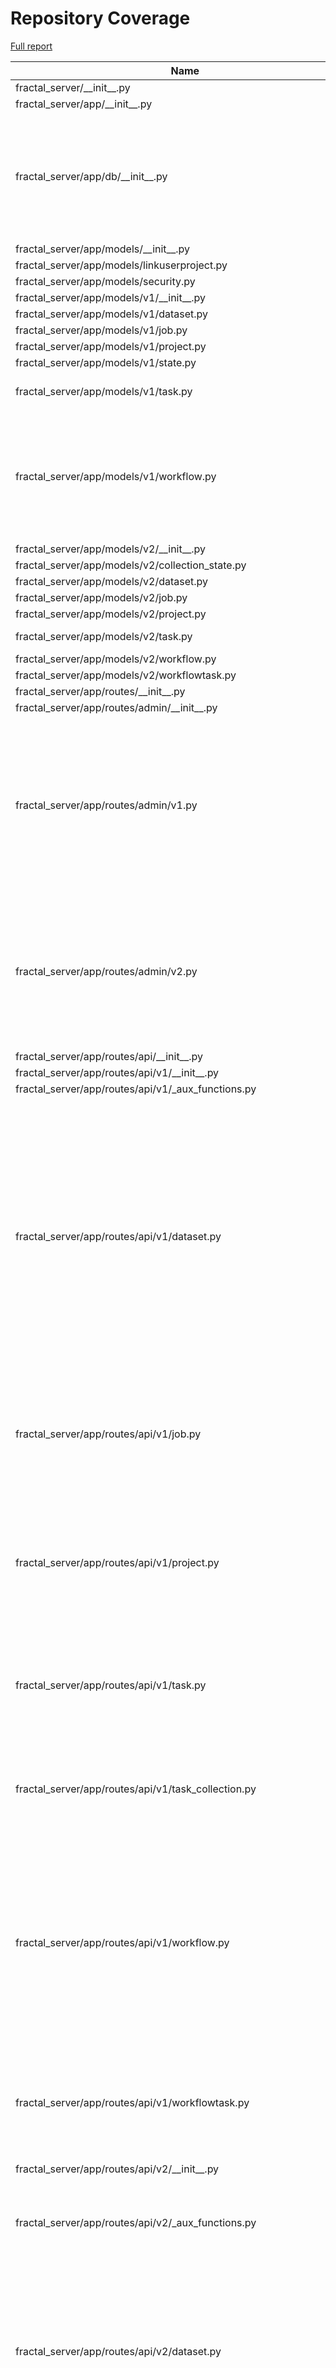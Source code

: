 # Repository Coverage

[Full report](https://htmlpreview.github.io/?https://github.com/fractal-analytics-platform/fractal-server/blob/python-coverage-comment-action-data/htmlcov/index.html)

| Name                                                                      |    Stmts |     Miss |   Branch |   BrPart |   Cover |   Missing |
|-------------------------------------------------------------------------- | -------: | -------: | -------: | -------: | ------: | --------: |
| fractal\_server/\_\_init\_\_.py                                           |        1 |        0 |        0 |        0 |    100% |           |
| fractal\_server/app/\_\_init\_\_.py                                       |        0 |        0 |        0 |        0 |    100% |           |
| fractal\_server/app/db/\_\_init\_\_.py                                    |       75 |        0 |       24 |        7 |     93% |36->35, 44->43, 52->51, 79->78, 108->107, 115->114, 128->127 |
| fractal\_server/app/models/\_\_init\_\_.py                                |        3 |        0 |        0 |        0 |    100% |           |
| fractal\_server/app/models/linkuserproject.py                             |        8 |        0 |        0 |        0 |    100% |           |
| fractal\_server/app/models/security.py                                    |       39 |        0 |        0 |        0 |    100% |           |
| fractal\_server/app/models/v1/\_\_init\_\_.py                             |        9 |        0 |        0 |        0 |    100% |           |
| fractal\_server/app/models/v1/dataset.py                                  |       29 |        0 |        2 |        1 |     97% |    70->69 |
| fractal\_server/app/models/v1/job.py                                      |       33 |        0 |        0 |        0 |    100% |           |
| fractal\_server/app/models/v1/project.py                                  |       15 |        0 |        0 |        0 |    100% |           |
| fractal\_server/app/models/v1/state.py                                    |       14 |        0 |        0 |        0 |    100% |           |
| fractal\_server/app/models/v1/task.py                                     |       50 |        0 |       12 |        3 |     95% |57->56, 64->63, 68->67 |
| fractal\_server/app/models/v1/workflow.py                                 |       55 |        3 |       14 |        6 |     87% |62->61, 80, 87->86, 91->90, 128->127, 129, 132->131, 133 |
| fractal\_server/app/models/v2/\_\_init\_\_.py                             |        9 |        0 |        0 |        0 |    100% |           |
| fractal\_server/app/models/v2/collection\_state.py                        |       13 |        0 |        0 |        0 |    100% |           |
| fractal\_server/app/models/v2/dataset.py                                  |       26 |        0 |        2 |        1 |     96% |    53->52 |
| fractal\_server/app/models/v2/job.py                                      |       31 |        0 |        0 |        0 |    100% |           |
| fractal\_server/app/models/v2/project.py                                  |       15 |        0 |        0 |        0 |    100% |           |
| fractal\_server/app/models/v2/task.py                                     |       57 |        0 |       16 |        2 |     97% |46->45, 71->70 |
| fractal\_server/app/models/v2/workflow.py                                 |       17 |        0 |        0 |        0 |    100% |           |
| fractal\_server/app/models/v2/workflowtask.py                             |       28 |        0 |        0 |        0 |    100% |           |
| fractal\_server/app/routes/\_\_init\_\_.py                                |        0 |        0 |        0 |        0 |    100% |           |
| fractal\_server/app/routes/admin/\_\_init\_\_.py                          |        0 |        0 |        0 |        0 |    100% |           |
| fractal\_server/app/routes/admin/v1.py                                    |      181 |        0 |       94 |        8 |     97% |61->60, 99->98, 148->147, 201->200, 282->281, 311->307, 345->344, 374->370 |
| fractal\_server/app/routes/admin/v2.py                                    |      137 |        0 |       62 |        7 |     96% |58->57, 87->86, 163->162, 192->188, 226->225, 255->251, 291->287 |
| fractal\_server/app/routes/api/\_\_init\_\_.py                            |        8 |        0 |        2 |        1 |     90% |    14->13 |
| fractal\_server/app/routes/api/v1/\_\_init\_\_.py                         |       16 |        0 |        0 |        0 |    100% |           |
| fractal\_server/app/routes/api/v1/\_aux\_functions.py                     |      111 |        0 |       46 |        0 |    100% |           |
| fractal\_server/app/routes/api/v1/dataset.py                              |      216 |        0 |       72 |       12 |     96% |46->41, 71->67, 102->98, 126->122, 164->160, 236->231, 265->261, 291->287, 332->328, 366->362, 434->430, 531->530 |
| fractal\_server/app/routes/api/v1/job.py                                  |       80 |        0 |       24 |        6 |     94% |31->30, 55->51, 77->73, 111->107, 145->141, 173->169 |
| fractal\_server/app/routes/api/v1/project.py                              |      188 |        6 |       55 |        6 |     95% |54->53, 73->72, 94-99, 108->107, 124->123, 150->149, 248->243 |
| fractal\_server/app/routes/api/v1/task.py                                 |       93 |        1 |       36 |        6 |     95% |31->30, 51->50, 69->68, 102, 116->113, 169->168 |
| fractal\_server/app/routes/api/v1/task\_collection.py                     |      116 |        5 |       22 |        5 |     93% |61->44, 94, 134-135, 211->210, 234-235 |
| fractal\_server/app/routes/api/v1/workflow.py                             |      130 |        0 |       44 |        9 |     95% |52->48, 78->73, 108->104, 129->125, 181->177, 233->229, 266->261, 295->293, 339->338 |
| fractal\_server/app/routes/api/v1/workflowtask.py                         |       64 |        1 |       24 |        6 |     92% |43->38, 83->79, 104->100, 133->136, 144, 160->156 |
| fractal\_server/app/routes/api/v2/\_\_init\_\_.py                         |       24 |        0 |        0 |        0 |    100% |           |
| fractal\_server/app/routes/api/v2/\_aux\_functions.py                     |      136 |        7 |       60 |        7 |     93% |270, 315, 319, 355, 421, 431, 442 |
| fractal\_server/app/routes/api/v2/dataset.py                              |      108 |        0 |       36 |        8 |     94% |34->29, 59->55, 90->86, 114->110, 155->151, 203->202, 229->225, 256->251 |
| fractal\_server/app/routes/api/v2/images.py                               |      107 |        3 |       52 |        9 |     92% |48->44, 100->95, 124, 144->exit, 153, 203->199, 216->exit, 221, 242->237 |
| fractal\_server/app/routes/api/v2/job.py                                  |       79 |        0 |       24 |        6 |     94% |31->30, 58->54, 80->76, 114->110, 148->144, 176->172 |
| fractal\_server/app/routes/api/v2/project.py                              |       93 |        0 |       26 |        5 |     96% |30->29, 49->48, 75->74, 91->90, 117->116 |
| fractal\_server/app/routes/api/v2/status.py                               |       72 |        0 |       26 |        1 |     99% |    29->25 |
| fractal\_server/app/routes/api/v2/submit.py                               |       70 |        0 |       21 |        1 |     99% |    43->38 |
| fractal\_server/app/routes/api/v2/task.py                                 |       99 |        0 |       44 |        5 |     97% |31->30, 55->54, 73->72, 111->108, 193->192 |
| fractal\_server/app/routes/api/v2/task\_collection.py                     |      116 |        3 |       22 |        4 |     95% |61->44, 94, 212->211, 235-236 |
| fractal\_server/app/routes/api/v2/task\_legacy.py                         |       33 |        0 |       12 |        2 |     96% |21->20, 44->43 |
| fractal\_server/app/routes/api/v2/workflow.py                             |      142 |        2 |       54 |       12 |     93% |41->37, 67->62, 95->91, 119->115, 174->170, 227->223, 247, 273->268, 305->301, 309, 319->301, 367->366 |
| fractal\_server/app/routes/api/v2/workflowtask.py                         |       91 |        2 |       52 |        7 |     94% |31->26, 116->112, 137->133, 195->198, 199, 223, 239->235 |
| fractal\_server/app/routes/auth.py                                        |       64 |       12 |       16 |        4 |     75% |68->67, 78-79, 90->89, 98->97, 126-149 |
| fractal\_server/app/routes/aux/\_\_init\_\_.py                            |        0 |        0 |        0 |        0 |    100% |           |
| fractal\_server/app/routes/aux/\_job.py                                   |       17 |        0 |        6 |        0 |    100% |           |
| fractal\_server/app/routes/aux/\_runner.py                                |        9 |        0 |        2 |        0 |    100% |           |
| fractal\_server/app/runner/\_\_init\_\_.py                                |        0 |        0 |        0 |        0 |    100% |           |
| fractal\_server/app/runner/async\_wrap.py                                 |       12 |        0 |        4 |        2 |     88% |21->20, 22->24 |
| fractal\_server/app/runner/components.py                                  |        3 |        0 |        0 |        0 |    100% |           |
| fractal\_server/app/runner/exceptions.py                                  |       50 |        6 |       16 |        7 |     80% |97-99, 110, 115, 120, 123->126, 127 |
| fractal\_server/app/runner/executors/\_\_init\_\_.py                      |        0 |        0 |        0 |        0 |    100% |           |
| fractal\_server/app/runner/executors/slurm/\_\_init\_\_.py                |        2 |        0 |        0 |        0 |    100% |           |
| fractal\_server/app/runner/executors/slurm/\_batching.py                  |       69 |        2 |       28 |        1 |     97% |   152-156 |
| fractal\_server/app/runner/executors/slurm/\_check\_jobs\_status.py       |       24 |        1 |       10 |        2 |     91% |25->31, 62 |
| fractal\_server/app/runner/executors/slurm/\_executor\_wait\_thread.py    |       47 |        3 |       16 |        1 |     94% |93->exit, 124-127 |
| fractal\_server/app/runner/executors/slurm/\_slurm\_config.py             |      155 |        9 |       54 |        6 |     93% |163-164, 181->185, 309, 327, 333, 348-355, 435-436 |
| fractal\_server/app/runner/executors/slurm/\_subprocess\_run\_as\_user.py |       45 |        1 |       16 |        1 |     97% |        88 |
| fractal\_server/app/runner/executors/slurm/executor.py                    |      413 |       27 |      141 |       10 |     93% |163, 175, 490, 583, 592, 599, 829, 847-851, 873-883, 898, 965, 1044-1051, 1112->1111, 1177-1183 |
| fractal\_server/app/runner/filenames.py                                   |        6 |        0 |        0 |        0 |    100% |           |
| fractal\_server/app/runner/set\_start\_and\_last\_task\_index.py          |       15 |        0 |       12 |        0 |    100% |           |
| fractal\_server/app/runner/task\_files.py                                 |       35 |        1 |        4 |        1 |     95% |        75 |
| fractal\_server/app/runner/v1/\_\_init\_\_.py                             |      158 |        2 |       29 |        2 |     98% |   98, 170 |
| fractal\_server/app/runner/v1/\_common.py                                 |      166 |        8 |       48 |        4 |     94% |96-97, 100->exit, 107, 296, 298, 430-432 |
| fractal\_server/app/runner/v1/\_local/\_\_init\_\_.py                     |       23 |        1 |        4 |        1 |     93% |       161 |
| fractal\_server/app/runner/v1/\_local/\_local\_config.py                  |       34 |        0 |        8 |        0 |    100% |           |
| fractal\_server/app/runner/v1/\_local/\_submit\_setup.py                  |        8 |        0 |        0 |        0 |    100% |           |
| fractal\_server/app/runner/v1/\_local/executor.py                         |       27 |        0 |        8 |        0 |    100% |           |
| fractal\_server/app/runner/v1/\_slurm/\_\_init\_\_.py                     |       88 |        9 |       36 |       13 |     82% |77, 82, 215->219, 239, 241->250, 246->250, 250->255, 255->261, 265->280, 268-275, 283, 285->291, 300-301 |
| fractal\_server/app/runner/v1/\_slurm/\_submit\_setup.py                  |       10 |        0 |        0 |        0 |    100% |           |
| fractal\_server/app/runner/v1/\_slurm/get\_slurm\_config.py               |       64 |        7 |       30 |        4 |     84% |66->70, 93-98, 130, 137-141 |
| fractal\_server/app/runner/v1/common.py                                   |       34 |        1 |       10 |        1 |     95% |        28 |
| fractal\_server/app/runner/v1/handle\_failed\_job.py                      |       49 |        0 |       12 |        0 |    100% |           |
| fractal\_server/app/runner/v2/\_\_init\_\_.py                             |      164 |       18 |       41 |       10 |     84% |84, 86->exit, 90, 95-108, 122, 143, 289->291, 292->294, 320, 323 |
| fractal\_server/app/runner/v2/\_local/\_\_init\_\_.py                     |       21 |        1 |        4 |        1 |     92% |       141 |
| fractal\_server/app/runner/v2/\_local/\_local\_config.py                  |       40 |        9 |       12 |        4 |     71% |93, 99, 101->104, 107-117 |
| fractal\_server/app/runner/v2/\_local/\_submit\_setup.py                  |        9 |        0 |        0 |        0 |    100% |           |
| fractal\_server/app/runner/v2/\_local/executor.py                         |       27 |        1 |        8 |        2 |     91% |78, 87->91 |
| fractal\_server/app/runner/v2/\_slurm/\_\_init\_\_.py                     |       25 |        2 |        6 |        2 |     87% |    67, 72 |
| fractal\_server/app/runner/v2/\_slurm/\_submit\_setup.py                  |       11 |        0 |        0 |        0 |    100% |           |
| fractal\_server/app/runner/v2/\_slurm/get\_slurm\_config.py               |       72 |       17 |       36 |        9 |     72% |69, 82->86, 109-114, 118-119, 123-125, 129, 138-145, 149, 156-160 |
| fractal\_server/app/runner/v2/deduplicate\_list.py                        |       14 |        0 |        4 |        0 |    100% |           |
| fractal\_server/app/runner/v2/handle\_failed\_job.py                      |       57 |        4 |       14 |        2 |     92% |86-93, 98->115 |
| fractal\_server/app/runner/v2/merge\_outputs.py                           |       22 |        1 |        8 |        2 |     90% |23, 29->32 |
| fractal\_server/app/runner/v2/runner.py                                   |      135 |        3 |       60 |        6 |     95% |127, 179, 238->243, 250->252, 277->283, 292 |
| fractal\_server/app/runner/v2/runner\_functions.py                        |      115 |        7 |       26 |        2 |     94% |94-96, 105, 129-133 |
| fractal\_server/app/runner/v2/runner\_functions\_low\_level.py            |       59 |        5 |       22 |        4 |     89% |44-45, 47->exit, 54, 76, 113 |
| fractal\_server/app/runner/v2/task\_interface.py                          |       37 |        0 |        8 |        2 |     96% |42->41, 54->53 |
| fractal\_server/app/runner/v2/v1\_compat.py                               |       17 |        0 |        6 |        0 |    100% |           |
| fractal\_server/app/schemas/\_\_init\_\_.py                               |        1 |        0 |        0 |        0 |    100% |           |
| fractal\_server/app/schemas/\_validators.py                               |       60 |        0 |       30 |        0 |    100% |           |
| fractal\_server/app/schemas/state.py                                      |       13 |        0 |        0 |        0 |    100% |           |
| fractal\_server/app/schemas/user.py                                       |       49 |        0 |        8 |        2 |     96% |76->68, 122->121 |
| fractal\_server/app/schemas/v1/\_\_init\_\_.py                            |       33 |        0 |        0 |        0 |    100% |           |
| fractal\_server/app/schemas/v1/applyworkflow.py                           |       62 |        0 |       12 |        2 |     97% |75->74, 86->85 |
| fractal\_server/app/schemas/v1/dataset.py                                 |       52 |        0 |        0 |        0 |    100% |           |
| fractal\_server/app/schemas/v1/dumps.py                                   |       40 |        0 |        0 |        0 |    100% |           |
| fractal\_server/app/schemas/v1/manifest.py                                |       41 |        0 |       12 |        2 |     96% |92->91, 124->123 |
| fractal\_server/app/schemas/v1/project.py                                 |       20 |        0 |        0 |        0 |    100% |           |
| fractal\_server/app/schemas/v1/task.py                                    |       62 |        0 |        0 |        0 |    100% |           |
| fractal\_server/app/schemas/v1/task\_collection.py                        |       42 |        0 |       12 |        2 |     96% |59->58, 73->72 |
| fractal\_server/app/schemas/v1/workflow.py                                |       67 |        0 |       11 |        2 |     97% |102->101, 168->167 |
| fractal\_server/app/schemas/v2/\_\_init\_\_.py                            |       37 |        0 |        0 |        0 |    100% |           |
| fractal\_server/app/schemas/v2/dataset.py                                 |       63 |        0 |        8 |        3 |     96% |42->41, 79->78, 108->107 |
| fractal\_server/app/schemas/v2/dumps.py                                   |       51 |        2 |        4 |        2 |     93% |59->58, 65-66 |
| fractal\_server/app/schemas/v2/job.py                                     |       60 |        1 |       12 |        3 |     94% |51->50, 62->61, 68 |
| fractal\_server/app/schemas/v2/manifest.py                                |       63 |        0 |       34 |        3 |     97% |54->53, 134->133, 156->155 |
| fractal\_server/app/schemas/v2/project.py                                 |       18 |        0 |        0 |        0 |    100% |           |
| fractal\_server/app/schemas/v2/status.py                                  |        5 |        0 |        0 |        0 |    100% |           |
| fractal\_server/app/schemas/v2/task.py                                    |       90 |        2 |        8 |        4 |     94% |39->38, 43, 119->118, 121 |
| fractal\_server/app/schemas/v2/task\_collection.py                        |       43 |        1 |       12 |        3 |     93% |58->57, 66, 72->71 |
| fractal\_server/app/schemas/v2/workflow.py                                |       40 |        1 |        7 |        2 |     94% |47->46, 49 |
| fractal\_server/app/schemas/v2/workflowtask.py                            |      123 |        0 |       28 |        5 |     97% |64->63, 78->77, 92->91, 143->142, 157->156 |
| fractal\_server/app/security/\_\_init\_\_.py                              |      144 |       28 |       32 |        3 |     77% |114-127, 146-147, 152-161, 166-174, 188, 192, 316 |
| fractal\_server/config.py                                                 |      170 |        4 |       63 |       11 |     93% |76->75, 126->125, 204->203, 207, 216->exit, 228->227, 231, 235->exit, 276->275, 414-415, 420->exit |
| fractal\_server/images/\_\_init\_\_.py                                    |        4 |        0 |        0 |        0 |    100% |           |
| fractal\_server/images/models.py                                          |       65 |        1 |       34 |        8 |     91% |37->36, 41->40, 52->51, 57, 71->70, 89->88, 93->92, 126->125 |
| fractal\_server/images/tools.py                                           |       29 |        0 |       12 |        0 |    100% |           |
| fractal\_server/logger.py                                                 |       35 |        0 |        8 |        0 |    100% |           |
| fractal\_server/main.py                                                   |       33 |        6 |        2 |        1 |     80% |62-63, 73, 93->92, 99-107 |
| fractal\_server/syringe.py                                                |       29 |        2 |        8 |        3 |     86% |66->65, 83->82, 93-94, 97->96 |
| fractal\_server/tasks/\_\_init\_\_.py                                     |        0 |        0 |        0 |        0 |    100% |           |
| fractal\_server/tasks/endpoint\_operations.py                             |       76 |        0 |       26 |        4 |     96% |38->exit, 113->exit, 118->exit, 123->exit |
| fractal\_server/tasks/utils.py                                            |       46 |        0 |        6 |        0 |    100% |           |
| fractal\_server/tasks/v1/\_TaskCollectPip.py                              |       43 |        0 |       24 |        3 |     96% |29->28, 33->32, 57->56 |
| fractal\_server/tasks/v1/\_\_init\_\_.py                                  |        0 |        0 |        0 |        0 |    100% |           |
| fractal\_server/tasks/v1/background\_operations.py                        |      145 |        1 |       28 |        3 |     98% |90->exit, 121->exit, 143 |
| fractal\_server/tasks/v1/get\_collection\_data.py                         |       11 |        0 |        2 |        0 |    100% |           |
| fractal\_server/tasks/v2/\_TaskCollectPip.py                              |       43 |        0 |       24 |        3 |     96% |29->28, 33->32, 57->56 |
| fractal\_server/tasks/v2/\_\_init\_\_.py                                  |        0 |        0 |        0 |        0 |    100% |           |
| fractal\_server/tasks/v2/background\_operations.py                        |      158 |        2 |       38 |        5 |     96% |90->exit, 121->exit, 143, 226, 245->250 |
| fractal\_server/tasks/v2/get\_collection\_data.py                         |       11 |        0 |        2 |        0 |    100% |           |
| fractal\_server/urls.py                                                   |        7 |        0 |        4 |        0 |    100% |           |
| fractal\_server/utils.py                                                  |       22 |        0 |        2 |        0 |    100% |           |
|                                                                 **TOTAL** | **7695** |  **242** | **2258** |  **338** | **94%** |           |


## Setup coverage badge

Below are examples of the badges you can use in your main branch `README` file.

### Direct image

[![Coverage badge](https://raw.githubusercontent.com/fractal-analytics-platform/fractal-server/python-coverage-comment-action-data/badge.svg)](https://htmlpreview.github.io/?https://github.com/fractal-analytics-platform/fractal-server/blob/python-coverage-comment-action-data/htmlcov/index.html)

This is the one to use if your repository is private or if you don't want to customize anything.

### [Shields.io](https://shields.io) Json Endpoint

[![Coverage badge](https://img.shields.io/endpoint?url=https://raw.githubusercontent.com/fractal-analytics-platform/fractal-server/python-coverage-comment-action-data/endpoint.json)](https://htmlpreview.github.io/?https://github.com/fractal-analytics-platform/fractal-server/blob/python-coverage-comment-action-data/htmlcov/index.html)

Using this one will allow you to [customize](https://shields.io/endpoint) the look of your badge.
It won't work with private repositories. It won't be refreshed more than once per five minutes.

### [Shields.io](https://shields.io) Dynamic Badge

[![Coverage badge](https://img.shields.io/badge/dynamic/json?color=brightgreen&label=coverage&query=%24.message&url=https%3A%2F%2Fraw.githubusercontent.com%2Ffractal-analytics-platform%2Ffractal-server%2Fpython-coverage-comment-action-data%2Fendpoint.json)](https://htmlpreview.github.io/?https://github.com/fractal-analytics-platform/fractal-server/blob/python-coverage-comment-action-data/htmlcov/index.html)

This one will always be the same color. It won't work for private repos. I'm not even sure why we included it.

## What is that?

This branch is part of the
[python-coverage-comment-action](https://github.com/marketplace/actions/python-coverage-comment)
GitHub Action. All the files in this branch are automatically generated and may be
overwritten at any moment.